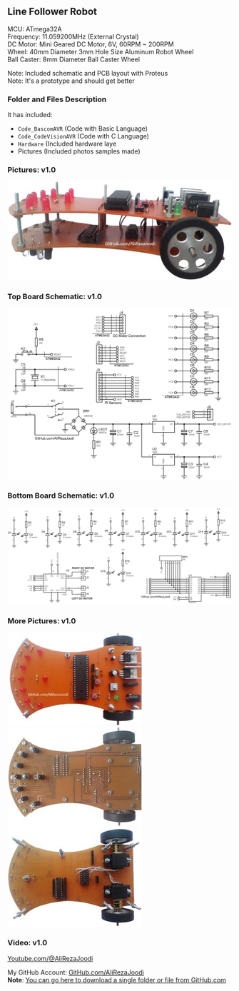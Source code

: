 ## Line Follower Robot

MCU:		ATmega32A  
Frequency:     	11.059200MHz (External Crystal)  
DC Motor:	Mini Geared DC Motor, 6V, 60RPM ~ 200RPM  
Wheel:		40mm Diameter 3mm Hole Size Aluminum Robot Wheel  
Ball Caster:	8mm Diameter Ball Caster Wheel  

Note: Included schematic and PCB layout with Proteus  
Note: It's a prototype and should get better 

### Folder and Files Description
It has included:
- `Code_BascomAVR` (Code with Basic Language)
- `Code_CodeVisionAVR` (Code with C Language)
- `Hardware` (Included hardware laye
- Pictures (Included photos samples made)

### Pictures: v1.0
![](Pictures/v1.0.jpg)

### Top Board Schematic: v1.0
![](Hardware/TopBoard_v1.0.png)

### Bottom Board Schematic: v1.0
![](Hardware/BottomBoard_v1.0.png)

### More Pictures: v1.0
![](Pictures/v1.0_1.jpg)
![](Pictures/v1.0_2.jpg)
![](Pictures/v1.0_3.jpg)

### Video: v1.0
[Youtube.com/@AliRezaJoodi](https://www.youtube.com/watch?v=AKpZu4YpS1w) 

My GitHub Account: [GitHub.com/AliRezaJoodi](https://github.com/AliRezaJoodi)  
**Note**: [You can go here to download a single folder or file from GitHub.com](https://minhaskamal.github.io/DownGit/#/home)
